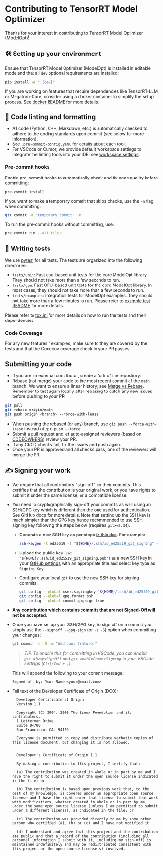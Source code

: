 # Contributing to TensorRT Model Optimizer

Thanks for your interest in contributing to TensorRT Model Optimizer (ModelOpt)!

## 🛠️ Setting up your environment

Ensure that TensorRT Model Optimizer (ModelOpt) is installed in editable mode and that all `dev` optional requirements are installed:

```bash
pip install -e ".[dev]"
```

If you are working on features that require dependencies like TensorRT-LLM or Megatron-Core, consider using a docker container to simplify the setup process.
See [docker README](./README.md#installation--docker) for more details.

## 🧹 Code linting and formatting

- All code (Python, C++, Markdown, etc.) is automatically checked to adhere to the coding standards upon commit (see below for more information).
- See [`.pre-commit-config.yaml`](.pre-commit-config.yaml) for details about each tool.
- For VSCode or Cursor, we provide default workspace settings to integrate the linting tools into your IDE: see [workspace settings](./.vscode/settings.json).

### Pre-commit hooks

Enable pre-commit hooks to automatically check and fix code quality before committing:

```bash
pre-commit install
```

If you want to make a temporary commit that skips checks, use the `-n` flag when committing:

```bash
git commit -m "temporary commit" -n
```

To run the pre-commit hooks without committing, use:

```bash
pre-commit run --all-files
```

## 📝 Writing tests

We use [pytest](https://docs.pytest.org/) for all tests. The tests are organized into the following directories:

- `tests/unit`: Fast cpu-based unit tests for the core ModelOpt library. They should not take more than a few seconds to run.
- `tests/gpu`: Fast GPU-based unit tests for the core ModelOpt library. In most cases, they should not take more than a few seconds to run.
- `tests/examples`: Integration tests for ModelOpt examples. They should not take more than a few minutes to run. Please refer to [example test README](./tests/examples/README.md) for more details.

Please refer to [tox.ini](./tox.ini) for more details on how to run the tests and their dependencies.

### Code Coverage

For any new features / examples, make sure to they are covered by the tests and that the Codecov coverage check in your PR passes.

## Submitting your code

- If you are an external contributor, create a fork of the repository.
- Rebase (not merge) your code to the most recent commit of the `main` branch. We want to ensure a linear history;
  see [Merge vs Rebase](https://www.atlassian.com/git/tutorials/merging-vs-rebasing). Remember to test again locally after rebasing to catch any new issues before pushing to your PR.

```bash
git pull
git rebase origin/main
git push origin <branch> --force-with-lease
```

- When pushing the rebased (or any) branch, use `git push --force-with-lease` instead of `git push --force`.
- Submit a pull request and let auto-assigned reviewers (based on [CODEOWNERS](./.github/CODEOWNERS)) review your PR.
- If any CI/CD checks fail, fix the issues and push again.
- Once your PR is approved and all checks pass, one of the reviewers will merge the PR.

## ✍️ Signing your work

- We require that all contributors "sign-off" on their commits. This certifies that the contribution is your original
  work, or you have rights to submit it under the same license, or a compatible license.

- You need to cryptographically sign-off your commits as well using an SSH/GPG key which is different than the one used for authentication. See [GitHub docs](https://docs.github.com/en/authentication/managing-commit-signature-verification/signing-commits) for more details. Note that setting up the SSH key is much simpler than the GPG key hence recommended to use SSH signing key following the steps below (requires `git>=2.34`).

  - Generate a new SSH key as per steps [in this doc](https://docs.github.com/en/authentication/connecting-to-github-with-ssh/generating-a-new-ssh-key-and-adding-it-to-the-ssh-agent#generating-a-new-ssh-key). For example:

    ```bash
    ssh-keygen -t ed25519 -f "${HOME}/.ssh/id_ed25519_git_signing" -P ""
    ```

  - Upload the public key (`cat "${HOME}/.ssh/id_ed25519_git_signing.pub"`) as a new SSH key in your [GitHub settings](https://github.com/settings/ssh/new) with an appropriate title and select key type as `Signing Key`.

  - Configure your local `git` to use the new SSH key for signing commits:

    ```bash
    git config --global user.signingkey "${HOME}/.ssh/id_ed25519_git_signing.pub"
    git config --global gpg.format ssh
    git config --global commit.gpgsign true
    ```

- **Any contribution which contains commits that are not Signed-Off will not be accepted**.

- Once you have set up your SSH/GPG key, to sign off on a commit you simply use the `--signoff --gpg-sign` (or `-s -S`) option when committing your changes:

  ```bash
  git commit -s -S -m "Add cool feature."
  ```

  > *TIP: To enable this for committing in VSCode, you can enable `git.alwaysSignOff` and `git.enableCommitSigning` in your VSCode settings (`Ctrl/Cmd + ,`).*

  This will append the following to your commit message:

  ```
  Signed-off-by: Your Name <your@email.com>
  ```

- Full text of the Developer Certificate of Origin (DCO):

  ```
    Developer Certificate of Origin
    Version 1.1

    Copyright (C) 2004, 2006 The Linux Foundation and its contributors.
    1 Letterman Drive
    Suite D4700
    San Francisco, CA, 94129

    Everyone is permitted to copy and distribute verbatim copies of this license document, but changing it is not allowed.


    Developer's Certificate of Origin 1.1

    By making a contribution to this project, I certify that:

    (a) The contribution was created in whole or in part by me and I have the right to submit it under the open source license indicated in the file; or

    (b) The contribution is based upon previous work that, to the best of my knowledge, is covered under an appropriate open source license and I have the right under that license to submit that work with modifications, whether created in whole or in part by me, under the same open source license (unless I am permitted to submit under a different license), as indicated in the file; or

    (c) The contribution was provided directly to me by some other person who certified (a), (b) or (c) and I have not modified it.

    (d) I understand and agree that this project and the contribution are public and that a record of the contribution (including all personal information I submit with it, including my sign-off) is maintained indefinitely and may be redistributed consistent with this project or the open source license(s) involved.
  ```
